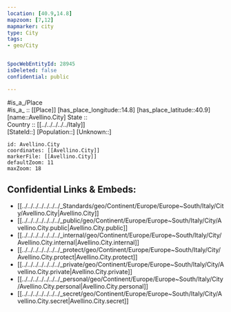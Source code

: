 ```yaml
---
location: [40.9,14.8] 
mapzoom: [7,12] 
mapmarker: city 
type: City
tags:
- geo/City


SpocWebEntityId: 28945
isDeleted: false
confidential: public

---
```

#is_a_/Place  
#is_a_ :: [[Place]] 
[has_place_longitude::14.8] 
[has_place_latitude::40.9] 
[name::Avellino.City] 
State ::  
Country :: [[../../../../../Italy]]  
[StateId::] 
[Population::] 
[Unknown::] 


```leaflet
id: Avellino.City
coordinates: [[Avellino.City]] 
markerFile: [[Avellino.City]] 
defaultZoom: 11 
maxZoom: 18
```


## Confidential Links & Embeds: 
- [[../../../../../../../_Standards/geo/Continent/Europe/Europe~South/Italy/City/Avellino.City|Avellino.City]] 
- [[../../../../../../../_public/geo/Continent/Europe/Europe~South/Italy/City/Avellino.City.public|Avellino.City.public]] 
- [[../../../../../../../_internal/geo/Continent/Europe/Europe~South/Italy/City/Avellino.City.internal|Avellino.City.internal]] 
- [[../../../../../../../_protect/geo/Continent/Europe/Europe~South/Italy/City/Avellino.City.protect|Avellino.City.protect]] 
- [[../../../../../../../_private/geo/Continent/Europe/Europe~South/Italy/City/Avellino.City.private|Avellino.City.private]] 
- [[../../../../../../../_personal/geo/Continent/Europe/Europe~South/Italy/City/Avellino.City.personal|Avellino.City.personal]] 
- [[../../../../../../../_secret/geo/Continent/Europe/Europe~South/Italy/City/Avellino.City.secret|Avellino.City.secret]] 
